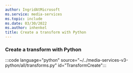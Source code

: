 ```yaml
---
author: IngridAtMicrosoft
ms.service: media-services
ms.topic: include
ms.date: 03/30/2022
ms.author: inhenkel
title: Create a transform with Python
---
```


### Create a transform with Python

:::code language="python" source="~/../media-services-v3-python/all/transforms.py" id="TransformCreate":::
